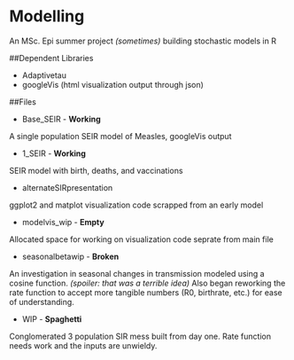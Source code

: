 # Modelling
An MSc. Epi summer project *(sometimes)* building stochastic models in R

##Dependent Libraries
* Adaptivetau
* googleVis (html visualization output through json)

##Files
* Base_SEIR - **Working**

A single population SEIR model of Measles, googleVis output

* 1_SEIR - **Working**

SEIR model with birth, deaths, and vaccinations

* alternateSIRpresentation

ggplot2 and matplot visualization code scrapped from an early model

* modelvis_wip - **Empty**

Allocated space for working on visualization code seprate from main file

* seasonalbetawip - **Broken**

An investigation in seasonal changes in transmission modeled using a cosine function. *(spoiler: that was a terrible idea)*
Also began reworking the rate function to accept more tangible numbers (R0, birthrate, etc.) for ease of understanding.

* WIP - **Spaghetti**

Conglomerated 3 population SIR mess built from day one. Rate function needs work and the inputs are unwieldy.
